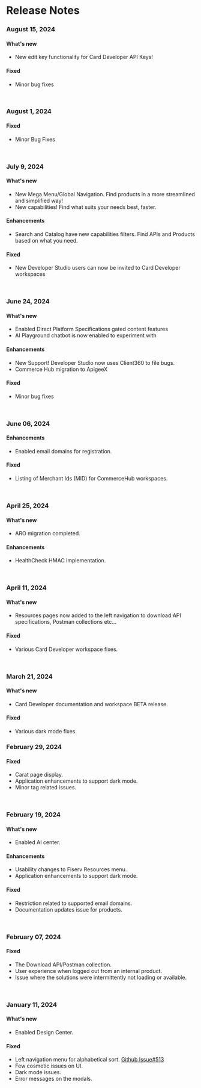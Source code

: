 # Release Notes

### August 15, 2024

#### What's new
- New edit key functionality for Card Developer API Keys!

#### Fixed
- Minor bug fixes
<br>

### August 1, 2024

#### Fixed
- Minor Bug Fixes
<br>

### July 9, 2024

#### What's new
- New Mega Menu/Global Navigation. Find products in a more streamlined and simplified way!
- New capabilities! Find what suits your needs best, faster.
  
#### Enhancements
- Search and Catalog have new capabilities filters. Find APIs and Products based on what you need.

#### Fixed
- New Developer Studio users can now be invited to Card Developer workspaces
<br>

### June 24, 2024

#### What's new
- Enabled Direct Platform Specifications gated content features
- AI Playground chatbot is now enabled to experiment with
  
#### Enhancements
- New Support! Developer Studio now uses Client360 to file bugs.
- Commerce Hub migration to ApigeeX

#### Fixed
- Minor bug fixes
<br>

### June 06, 2024

#### Enhancements
- Enabled email domains for registration.

#### Fixed
- Listing of Merchant Ids (MID) for CommerceHub workspaces.
<br>

### April 25, 2024

#### What's new
- ARO migration completed.

#### Enhancements
- HealthCheck HMAC implementation.
<br>

### April 11, 2024

#### What's new
- Resources pages now added to the left navigation to download API specifications, Postman collections etc...
  
#### Fixed
- Various Card Developer workspace fixes.
<br>

### March 21, 2024

#### What's new
- Card Developer documentation and workspace BETA release.

#### Fixed
- Various dark mode fixes.

### February 29, 2024

#### Fixed
- Carat page display.
- Application enhancements to support dark mode.
- Minor tag related issues. 
<br>

### February 19, 2024

#### What's new
- Enabled AI center.
  
#### Enhancements
- Usability changes to Fiserv Resources menu.
- Application enhancements to support dark mode.

#### Fixed
- Restriction related to supported email domains.
- Documentation updates issue for products.
<br>

### February 07, 2024

#### Fixed
- The Download API/Postman collection.
- User experience when logged out from an internal product.
- Issue where the solutions were intermittently not loading or available.
<br>

### January 11, 2024

#### What's new
- Enabled Design Center.

#### Fixed
- Left navigation menu for alphabetical sort. [Github Issue#513](https://github.com/Fiserv/Support/issues/513)
- Few cosmetic issues on UI.
- Dark mode issues.
- Error messages on the modals.
<br>
